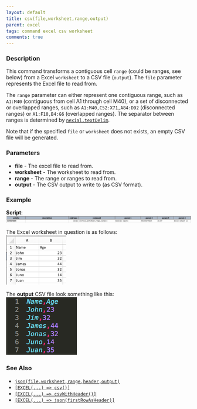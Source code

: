 ```yaml
---
layout: default
title: csv(file,worksheet,range,output)
parent: excel
tags: command excel csv worksheet
comments: true
---
```



### Description
This command transforms a contiguous cell `range` (could be ranges, see below) from a Excel `worksheet` to a 
CSV file (`output`). The `file` parameter represents the Excel file to read from.

The `range` parameter can either represent one contiguous range, such as `A1:M40` (contiguous from cell A1 through 
cell M40), or a set of disconnected or overlapped ranges, such as `A1:M40,C52:X71,A84:D92` (disconnected ranges) or 
`A1:F10,B4:G6` (overlapped ranges). The separator between ranges is determined by 
[`nexial.textDelim`](../../systemvars/index#nexial.textDelim).

Note that if the specified `file` or `worksheet` does not exists, an empty CSV file will be generated.


### Parameters
- **file** - The excel file to read from.
- **worksheet** - The worksheet to read from.
- **range** - The range or ranges to read from.
- **output** - The CSV output to write to (as CSV format). 


### Example
**Script**:<br/>
![](image/csv_01.png)

The Excel worksheet in question is as follows:<br/>
![](image/csv_02.png)

The **output** CSV file look something like this:<br/>
![](image/csv_03.png)


### See Also
- [`json(file,worksheet,range,header,output)`](json(file,worksheet,range,header,output))
- [`[EXCEL(...) => csv()]`](../../expressions/EXCELexpression#csv)
- [`[EXCEL(...) => csvWithHeader()]`](../../expressions/EXCELexpression#csvwithheader)
- [`[EXCEL(...) => json(firstRowAsHeader)]`](../../expressions/EXCELexpression#jsonfirstrowasheader)
